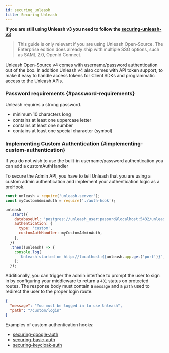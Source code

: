 ```yaml
---
id: securing_unleash
title: Securing Unleash
---
```


**If you are still using Unleash v3 you need to follow the [securing-unleash-v3](./securing-unleash-v3)**

> This guide is only relevant if you are using Unleash Open-Source. The Enterprise edition does already ship with multiple SSO options, such as SAML 2.0, OpenId Connect.

Unleash Open-Source v4 comes with username/password authentication out of the box. In addition Unleash v4 also comes with API token support, to make it easy to handle access tokens for Client SDKs and programmatic access to the Unleash APIs.

### Password requirements {#password-requirements}

Unleash requires a strong password.

- minimum 10 characters long
- contains at least one uppercase letter
- contains at least one number
- contains at least one special character (symbol)

### Implementing Custom Authentication {#implementing-custom-authentication}

If you do not wish to use the built-in username/password authentication you can add a customAuthHandler

To secure the Admin API, you have to tell Unleash that you are using a custom admin authentication and implement your authentication logic as a preHook.

```javascript
const unleash = require('unleash-server');
const myCustomAdminAuth = require('./auth-hook');

unleash
  .start({
    databaseUrl: 'postgres://unleash_user:passord@localhost:5432/unleash',
    authentication: {
      type: 'custom',
      customAuthHandler: myCustomAdminAuth,
    },
  })
  .then((unleash) => {
    console.log(
      `Unleash started on http://localhost:${unleash.app.get('port')}`,
    );
  });
```

Additionally, you can trigger the admin interface to prompt the user to sign in by configuring your middleware to return a `401` status on protected routes. The response body must contain a `message` and a `path` used to redirect the user to the proper login route.

```json
{
  "message": "You must be logged in to use Unleash",
  "path": "/custom/login"
}
```

Examples of custom authentication hooks:

- [securing-google-auth](https://github.com/Unleash/unleash-examples/tree/main/v4/securing-google-auth)
- [securing-basic-auth](https://github.com/Unleash/unleash-examples/tree/main/v4/securing-basic-auth)
- [securing-keycloak-auth](https://github.com/Unleash/unleash-examples/tree/main/v4/securing-keycloak-auth)
